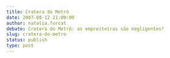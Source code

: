 ```yaml
---
title: Cratera do Metrô
date: 2007-08-12 21:00:00
author: natalia.forcat
debate: Cratera do Metrô: as empreiteiras são negligentes?
slug: cratera-do-metro
status: publish 
type: post
---
```



